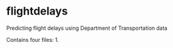 # flightdelays
Predicting flight delays using Department of Transportation data

Contains four files:
1. 
